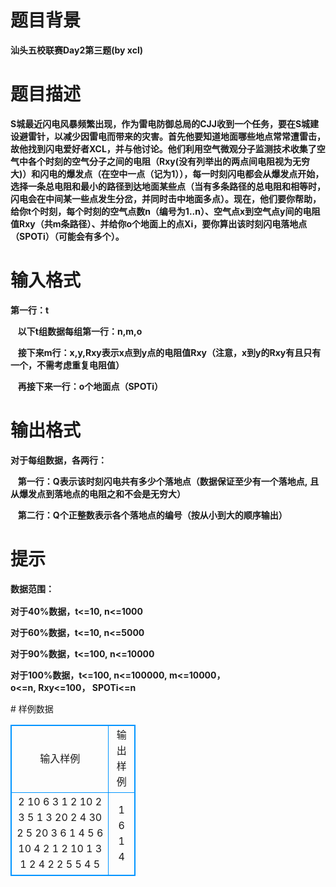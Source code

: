 # 

 
 # 题目背景 
<p><b>汕头五校联赛Day2第三题(by&nbsp;xcl)</b></p> 

 
 # 题目描述 
<p><strong>S城最近闪电风暴频繁出现，作为雷电防御总局的CJJ收到一个任务，要在S城建设避雷针，以减少因雷电而带来的灾害。首先他要知道地面哪些地点常常遭雷击，故他找到闪电爱好者XCL，并与他讨论。他们利用空气微观分子监测技术收集了空气中各个时刻的空气分子之间的电阻（Rxy(没有列举出的两点间电阻视为无穷大)）和闪电的爆发点（在空中一点（记为1）），每一时刻闪电都会从爆发点开始，选择一条总电阻和最小的路径到达地面某些点（当有多条路径的总电阻和相等时，闪电会在中间某一些点发生分岔，并同时击中地面多点）。现在，他们要你帮助，给你t个时刻，每个时刻的空气点数n（编号为1..n）、空气点x到空气点y间的电阻值Rxy（共m条路径）、并给你o个地面上的点Xi，要你算出该时刻闪电落地点（SPOTi）（可能会有多个）。</strong></p> 

 
 # 输入格式 
<p><strong>第一行：t</strong></p>

<p>&nbsp;&nbsp;&nbsp;<strong>以下t组数据每组第一行：n,m,o</strong></p>

<p>&nbsp;&nbsp;&nbsp;<strong>接下来m行：x,y,Rxy表示x点到y点的电阻值Rxy（注意，x到y的Rxy有且只有一个，不需考虑重复电阻值）</strong></p>

<p>&nbsp;&nbsp;&nbsp;<strong>再接下来一行：o个地面点（SPOTi）</strong></p> 

 
 # 输出格式 
<p><strong>对于每组数据，各两行：</strong></p>

<p>&nbsp;&nbsp;&nbsp;<strong>第一行：Q表示该时刻闪电共有多少个落地点（数据保证至少有一个落地点,</strong>&nbsp;<strong>且从爆发点到落地点的电阻之和不会是无穷大）</strong></p>

<p>&nbsp;&nbsp;&nbsp;<strong>第二行：Q个正整数表示各个落地点的编号（按从小到大的顺序输出）</strong></p> 

 
 # 提示 
<p><strong style="line-height: 1.6em;">数据范围：</strong></p>

<p><strong>对于40%数据，t&lt;=10,&nbsp;n&lt;=1000</strong></p>

<p><strong>对于60%数据，t&lt;=10,&nbsp;n&lt;=5000</strong></p>

<p><strong>对于90%数据，t&lt;=100,&nbsp;n&lt;=10000</strong></p>

<p><strong>对于100%数据，t&lt;=100,&nbsp;n&lt;=100000,&nbsp;m&lt;=10000，o&lt;=n,&nbsp;Rxy&lt;=100，&nbsp;SPOTi&lt;=n</strong></p> 
# 样例数据
<style>
        table,table tr th, table tr td { border:1px solid #0094ff; }
        table { width: 200px; min-height: 25px; line-height: 25px; text-align: center; border-collapse: collapse;}   
    </style>
<table>
	<tr>
		<td>输入样例</td>
		<td>输出样例</td>
	</tr>
<tr><td>2
10 6 3
1 2 10
2 3 5
1 3 20
2 4 30
2 5 20
3 6 1
4 5 6
10 4 2
1 2 10
1 3 1
2 4 2
2 5 5
4 5
</td><td>1
6
1
4
</td></tr></table>
